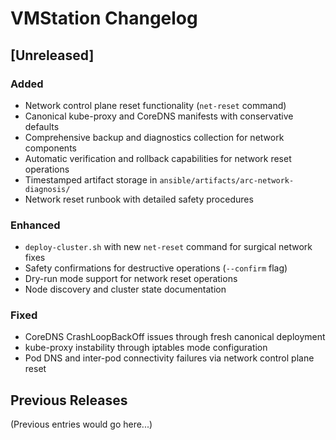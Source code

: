 # VMStation Changelog

## [Unreleased]

### Added
- Network control plane reset functionality (`net-reset` command)
- Canonical kube-proxy and CoreDNS manifests with conservative defaults
- Comprehensive backup and diagnostics collection for network components
- Automatic verification and rollback capabilities for network reset operations
- Timestamped artifact storage in `ansible/artifacts/arc-network-diagnosis/`
- Network reset runbook with detailed safety procedures

### Enhanced
- `deploy-cluster.sh` with new `net-reset` command for surgical network fixes
- Safety confirmations for destructive operations (`--confirm` flag)
- Dry-run mode support for network reset operations
- Node discovery and cluster state documentation

### Fixed
- CoreDNS CrashLoopBackOff issues through fresh canonical deployment
- kube-proxy instability through iptables mode configuration
- Pod DNS and inter-pod connectivity failures via network control plane reset

## Previous Releases
(Previous entries would go here...)
